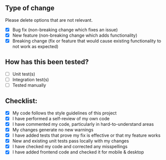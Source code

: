 ## Type of change

Please delete options that are not relevant.

- [X] Bug fix (non-breaking change which fixes an issue)
- [X] New feature (non-breaking change which adds functionality)
- [X] Breaking change (fix or feature that would cause existing functionality to not work as expected)

## How has this been tested?

- [ ] Unit test(s)
- [ ] Integration test(s)
- [ ] Tested manually

## Checklist:

- [X] My code follows the style guidelines of this project
- [X] I have performed a self-review of my own code
- [X] I have commented my code, particularly in hard-to-understand areas
- [X] My changes generate no new warnings
- [X] I have added tests that prove my fix is effective or that my feature works
- [X] New and existing unit tests pass locally with my changes
- [X] I have checked my code and corrected any misspellings
- [X] I have added frontend code and checked it for mobile & desktop
